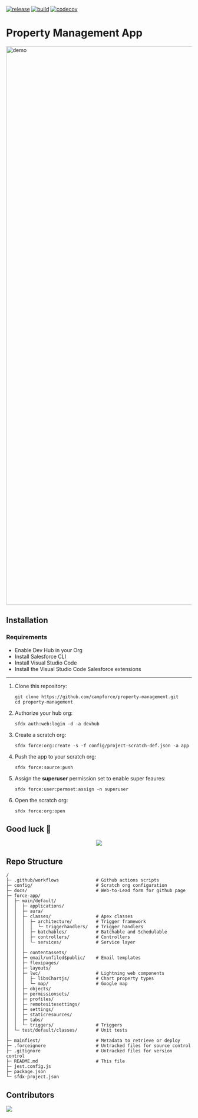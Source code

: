 [![release](https://github.com/campforce/property-management/actions/workflows/release.yml/badge.svg)](https://github.com/campforce/property-management/actions/workflows/release.yml)
[![build](https://github.com/campforce/property-management/actions/workflows/validate.yml/badge.svg?branch=main)](https://github.com/campforce/property-management/actions/workflows/build.yml)
[![codecov](https://codecov.io/gh/campforce/property-management/branch/main/graph/badge.svg?token=MACRKT47PM)](https://codecov.io/gh/campforce/property-management)

# Property Management App

<img width="1512" alt="demo" src="https://user-images.githubusercontent.com/89274213/181918458-fa7b0970-27e2-4950-893f-579a7fcf7410.png">

## Installation

### Requirements
  - Enable Dev Hub in your Org
  - Install Salesforce CLI
  - Install Visual Studio Code
  - Install the Visual Studio Code Salesforce extensions

---

1. Clone this repository:

    ```
    git clone https://github.com/campforce/property-management.git
    cd property-management
    ```

1. Authorize your hub org:

    ```
    sfdx auth:web:login -d -a devhub
    ```

1. Create a scratch org:

    ```
    sfdx force:org:create -s -f config/project-scratch-def.json -a app
    ```

1. Push the app to your scratch org:

    ```
    sfdx force:source:push
    ```

1. Assign the **superuser** permission set to enable super feaures:

    ```
    sfdx force:user:permset:assign -n superuser
    ```

1. Open the scratch org:

    ```
    sfdx force:org:open
    ```
## Good luck 🙂
<p align="center"><img src="https://user-images.githubusercontent.com/89274213/180623779-80d90bb4-c850-46c6-ab99-6a10c031e74e.gif"/></p>

## Repo Structure
```
/
├─ .github/workflows              # Github actions scripts
├─ config/                        # Scratch org configuration
├─ docs/                          # Web-to-Lead form for github page
├─ force-app/
│  ├─ main/default/       
│  │  ├─ applications/  
│  │  ├─ aura/  
│  │  ├─ classes/                 # Apex classes
│  │  │  ├─ architecture/         # Trigger framework
│  │  │  │  └─ triggerhandlers/   # Trigger handlers
│  │  │  ├─ batchables/           # Batchable and Schedulable
│  │  │  ├─ controllers/          # Controllers
│  │  │  └─ services/             # Service layer
│  │  │  
│  │  ├─ contentassets/  
│  │  ├─ email/unfiled$public/    # Email templates
│  │  ├─ flexipages/
│  │  ├─ layouts/
│  │  ├─ lwc/                     # Lightning web components
│  │  │  ├─ libsChartjs/          # Chart property types
│  │  │  └─ map/                  # Google map
│  │  ├─ objects/
│  │  ├─ permissionsets/
│  │  ├─ profiles/
│  │  ├─ remotesitesettings/
│  │  ├─ settings/
│  │  ├─ staticresources/
│  │  ├─ tabs/
│  │  └─ triggers/                # Triggers
│  └─ test/default/classes/       # Unit tests
│
├─ mainfiest/                     # Metadata to retrieve or deploy
├─ .forceignore                   # Untracked files for source control
├─ .gitignore                     # Untracked files for version control
├─ README.md                      # This file
├─ jest.config.js            
├─ package.json              
└─ sfdx-project.json         
```

## Contributors
<a href = "https://github.com/campforce/property-management/graphs/contributors">
  <img src = "https://contrib.rocks/image?repo=campforce/property-management"/>
</a>


